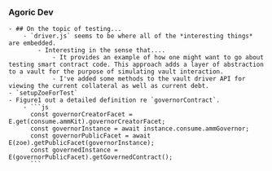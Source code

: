 ### Agoric Dev
	- ## On the topic of testing...
		- `driver.js` seems to be where all of the *interesting things* are embedded.
			- Interesting in the sense that....
				- It provides an example of how one might want to go about testing smart contract code. This approach adds a layer of abstraction to a vault for the purpose of simulating vault interaction.
				- I've added some methods to the vault driver API for viewing the current collateral as well as current debt.
	- `setupZoeForTest`
	- Figure1 out a detailed definition re `governorContract`.
		- ```js
		  const governorCreatorFacet = E.get(consume.ammKit).governorCreatorFacet;
		  const governorInstance = await instance.consume.ammGovernor;
		  const governorPublicFacet = await E(zoe).getPublicFacet(governorInstance);
		  const governedInstance = E(governorPublicFacet).getGovernedContract();
		  ```